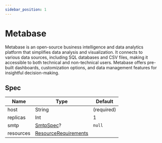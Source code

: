 ```yaml
---
sidebar_position: 1
---
```


# Metabase

Metabase is an open-source business intelligence and data analytics platform that simplifies data analysis and visualization. 
It connects to various data sources, including SQL databases and CSV files, making it accessible to both technical and non-technical users.
Metabase offers pre-built dashboards, customization options, and data management features for insightful decision-making. 

## Spec

| Name      | Type                                                                                                   | Default    |
|-----------|--------------------------------------------------------------------------------------------------------|------------|
| host      | String                                                                                                 | (required) |
| replicas  | Int                                                                                                    | 1          |
| smtp      | [SmtpSpec](common/smtp)?                                                                                              | `null`     |
| resources | [ResourceRequirements](https://kubernetes.io/docs/concepts/configuration/manage-resources-containers/) |            |
